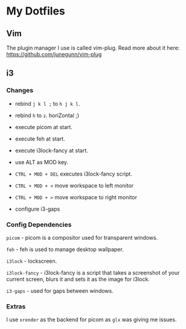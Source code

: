 # My Dotfiles

## Vim

The plugin manager I use is called vim-plug. Read more about it here: https://github.com/junegunn/vim-plug

## i3

### Changes

- rebind `j k l ;` to `h j k l`.

- rebind `h` to `z`. horiZontal ;)

- execute picom at start.

- execute feh at start.

- execute i3lock-fancy at start.

- use ALT as MOD key.

- `CTRL + MOD + DEL` executes i3lock-fancy script.

- `CTRL + MOD + <` move workspace to left monitor

- `CTRL + MOD + >` move workspace to right monitor

- configure i3-gaps

### Config Dependencies

`picom` - picom is a compositor used for transparent windows.

`feh` - feh is used to manage desktop wallpaper.

`i3lock` - lockscreen.

`i3lock-fancy` - i3lock-fancy is a script that takes a screenshot of your current screen, blurs it and sets it as the image for i3lock.

`i3-gaps` - used for gaps between windows.

### Extras

I use `xrender` as the backend for picom as `glx` was giving me issues.
